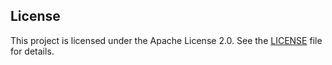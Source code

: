 ## License
This project is licensed under the Apache License 2.0. See the [LICENSE](./LICENSE) file for details.